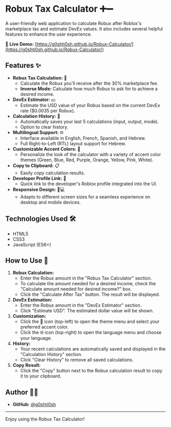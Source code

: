 # Robux Tax Calculator ➕➖

A user-friendly web application to calculate Robux after Roblox's marketplace tax and estimate DevEx values. It also includes several helpful features to enhance the user experience.

🔗 **Live Demo:** [https://g0shtj0sh.github.io/Robux-Calculator/](https://g0shtj0sh.github.io/Robux-Calculator/)

## Features ✨

*   **Robux Tax Calculation:** 🧮
    *   Calculate the Robux you'll receive after the 30% marketplace fee.
    *   **Inverse Mode:** Calculate how much Robux to ask for to achieve a desired income.
*   **DevEx Estimator:** 💵
    *   Estimate the USD value of your Robux based on the current DevEx rate ($0.0035 per Robux).
*   **Calculation History:** 📜
    *   Automatically saves your last 5 calculations (input, output, mode).
    *   Option to clear history.
*   **Multilingual Support:** 🌐
    *   Interface available in English, French, Spanish, and Hebrew.
    *   Full Right-to-Left (RTL) layout support for Hebrew.
*   **Customizable Accent Colors:** 🎨
    *   Personalize the look of the calculator with a variety of accent color themes (Green, Blue, Red, Purple, Orange, Yellow, Pink, White).
*   **Copy to Clipboard:** 📋
    *   Easily copy calculation results.
*   **Developer Profile Link:** 👤
    *   Quick link to the developer's Roblox profile integrated into the UI.
*   **Responsive Design:** 📱💻
    *   Adapts to different screen sizes for a seamless experience on desktop and mobile devices.

## Technologies Used 🛠️

*   HTML5
*   CSS3
*   JavaScript (ES6+)

## How to Use 🚀

1.  **Robux Calculation:**
    *   Enter the Robux amount in the "Robux Tax Calculator" section.
    *   To calculate the amount needed for a desired income, check the "Calculate amount needed for desired income?" box.
    *   Click the "Calculate After Tax" button. The result will be displayed.
2.  **DevEx Estimation:**
    *   Enter the Robux amount in the "DevEx Estimator" section.
    *   Click "Estimate USD". The estimated dollar value will be shown.
3.  **Customization:**
    *   Click the 🎨 icon (top-left) to open the theme menu and select your preferred accent color.
    *   Click the 🌐 icon (top-right) to open the language menu and choose your language.
4.  **History:**
    *   Your recent calculations are automatically saved and displayed in the "Calculation History" section.
    *   Click "Clear History" to remove all saved calculations.
5.  **Copy Result:**
    *   Click the "Copy" button next to the Robux calculation result to copy it to your clipboard.

## Author 🧑‍💻

*   **GitHub:** [@g0shtj0sh](https://github.com/g0shtj0sh)

---

Enjoy using the Robux Tax Calculator! 